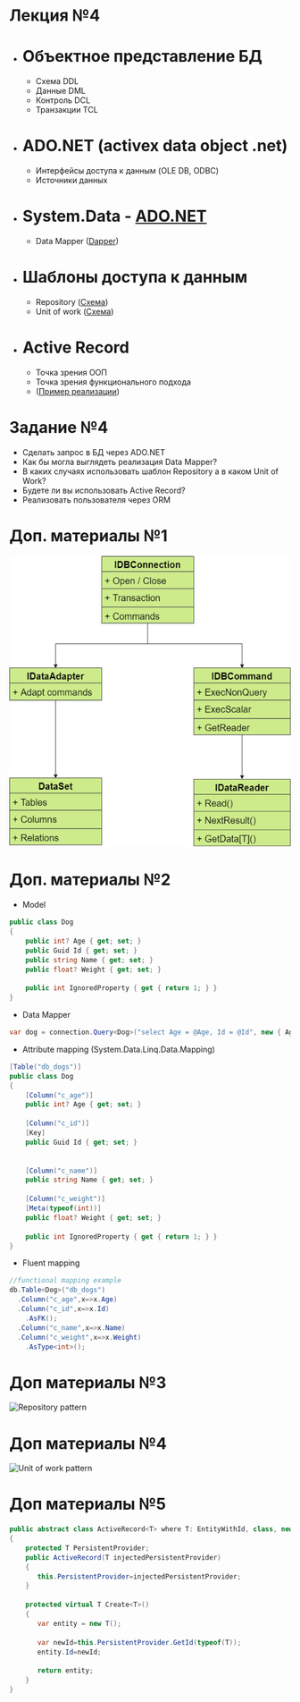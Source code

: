 # Лекция №4
 - # Объектное представление БД
   - Схема DDL
   - Данные DML
   - Контроль DCL
   - Транзакции TCL
 - # ADO.NET (activex data object .net)
   - Интерфейсы доступа к данным (OLE DB, ODBC)
   - Источники данных  
 - # System.Data - [ADO.NET](#add1)   
   - Data Mapper ([Dapper](#add2))   
 - # Шаблоны доступа к данным
   - Repository ([Схема](#add3))   
   - Unit of work ([Схема](#add4))   
 - # Active Record
   - Точка зрения ООП
   - Точка зрения функционального подхода
   - ([Пример реализации](#add5)) 
 
# Задание №4
 - Сделать запрос в БД через ADO.NET
 - Как бы могла выглядеть реализация Data Mapper?
 - В каких случаях использовать шаблон Repository а в каком Unit of Work?
 - Будете ли вы использовать Active Record?
 - Реализовать пользователя через ORM
 
# Доп. материалы №1<a name="add1"></a>
![Database Schema](ADO.NET)


# Доп. материалы №2<a name="add2"></a>
 - Model
````C#
public class Dog
{
    public int? Age { get; set; }
    public Guid Id { get; set; }
    public string Name { get; set; }
    public float? Weight { get; set; }

    public int IgnoredProperty { get { return 1; } }
}
````
 - Data Mapper
````C#
var dog = connection.Query<Dog>("select Age = @Age, Id = @Id", new { Age = (int?)null, Id = Guid.NewGuid(); });
````
 - Attribute mapping (System.Data.Linq.Data.Mapping)
````C#
[Table("db_dogs")]
public class Dog
{
    [Column("c_age")]
    public int? Age { get; set; }
    
    [Column("c_id")]
    [Key]
    public Guid Id { get; set; }
    
    
    [Column("c_name")]
    public string Name { get; set; }
    
    [Column("c_weight")]
    [Meta(typeof(int))]
    public float? Weight { get; set; }

    public int IgnoredProperty { get { return 1; } }  
}
````
 - Fluent mapping
````C#
//functional mapping example
db.Table<Dog>("db_dogs")
  .Column("c_age",x=>x.Age)
  .Column("c_id",x=>x.Id)
    .AsFK();
  .Column("c_name",x=>x.Name)
  .Column("c_weight",x=>x.Weight)
    .AsType<int>();
````

# Доп материалы №3<a name="add3"></a>
![Repository pattern](https://www.codeproject.com/KB/database/ImplRepositoryPatternEF/IC340233.png "Repository pattern")


# Доп материалы №4<a name="add4"></a>
![Unit of work pattern](https://www.codeproject.com/KB/aspnet/581487/d5.JPG "Unit of work pattern")


# Доп материалы №5<a name="add5"></a>
````C#
public abstract class ActiveRecord<T> where T: EntityWithId, class, new()
{
    protected T PersistentProvider;
    public ActiveRecord(T injectedPersistentProvider)
    {
       this.PersistentProvider=injectedPersistentProvider;
    }
 
    protected virtual T Create<T>() 
    {
       var entity = new T();
       
       var newId=this.PersistentProvider.GetId(typeof(T));
       entity.Id=newId;
       
       return entity;
    }
}
````
